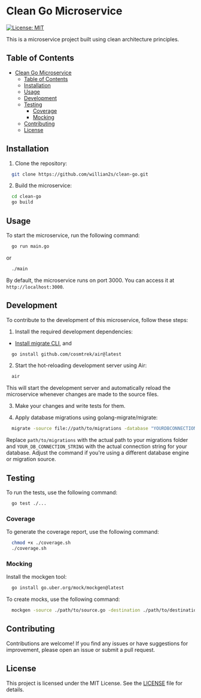# Clean Go Microservice

[![License: MIT](https://img.shields.io/badge/License-MIT-yellow.svg)](https://opensource.org/licenses/MIT)

This is a microservice project built using clean architecture principles.

## Table of Contents

- [Clean Go Microservice](#clean-go-microservice)
  - [Table of Contents](#table-of-contents)
  - [Installation](#installation)
  - [Usage](#usage)
  - [Development](#development)
  - [Testing](#testing)
    - [Coverage](#coverage)
    - [Mocking](#mocking)
  - [Contributing](#contributing)
  - [License](#license)

## Installation

1. Clone the repository:

```bash
  git clone https://github.com/willian2s/clean-go.git
```

2. Build the microservice:

```bash
  cd clean-go
  go build
```

## Usage

To start the microservice, run the following command:

```bash
  go run main.go
```

or

```bash
  ./main
```

By default, the microservice runs on port 3000. You can access it at `http://localhost:3000`.

## Development

To contribute to the development of this microservice, follow these steps:

1. Install the required development dependencies:

- [Install migrate CLI](https://github.com/golang-migrate/migrate/tree/master/cmd/migrate), and

```bash
  go install github.com/cosmtrek/air@latest
```

2. Start the hot-reloading development server using Air:

```bash
  air
```

This will start the development server and automatically reload the microservice whenever changes are made to the source files.

3. Make your changes and write tests for them.

4. Apply database migrations using golang-migrate/migrate:

```bash
  migrate -source file://path/to/migrations -database "YOURDBCONNECTION_STRING" up
```

Replace `path/to/migrations` with the actual path to your migrations folder and `YOUR_DB_CONNECTION_STRING` with the actual connection string for your database. Adjust the command if you're using a different database engine or migration source.

## Testing

To run the tests, use the following command:

```bash
  go test ./...
```

### Coverage

To generate the coverage report, use the following command:

```bash
  chmod +x ./coverage.sh
  ./coverage.sh
```

### Mocking

Install the mockgen tool:

```bash
  go install go.uber.org/mock/mockgen@latest
```

To create mocks, use the following command:

```bash
  mockgen -source ./path/to/source.go -destination ./path/to/destination.go -package=package
```

## Contributing

Contributions are welcome! If you find any issues or have suggestions for improvement, please open an issue or submit a pull request.

## License

This project is licensed under the MIT License. See the [LICENSE](LICENSE) file for details.
